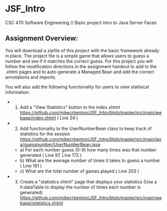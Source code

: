 # JSF_Intro
CSC 470 Software Engineering // Basic project intro to Java Server Faces

## Assignment Overview:
You will download a zipfile of this project with the basic framework already in place. The project file is a simple game that
allows users to guess a number and see if it matches the correct guess. For this project you will follow the 
modification directions in the assignment handout to add to the .xhtml pages and to auto-generate a Managed Bean and add the 
correct annotations and imports. 

You will also add the following functionality for users to view statisical information. 

* 1) Add a "View Statistics" button to the index.xhtml
https://github.com/mikecrbenton/JSF_Intro/blob/master/src/main/webapp/index.xhtml ( Line 24 )

* 2) Add functionality to the UserNumberBean class to keep track of statistics for the session
https://github.com/mikecrbenton/JSF_Intro/blob/master/src/main/java/guessnumber/UserNumberBean.java
  * a) For each number guess (0-9) how many times was that number generated ( Line 97, Line 172 )
  * b) What are the average number of times it takes to guess a number ( Line 191 )
  * c) What are the total number of games played ( Line 203 )
  
* 3) Create a "statistics.xhtml" page that displays your statistics (Use a h:dataTable to display the number of 
  times each number is generated)
https://github.com/mikecrbenton/JSF_Intro/blob/master/src/main/webapp/statistics.xhtml
